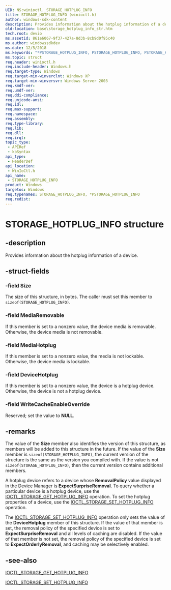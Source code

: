 ```yaml
---
UID: NS:winioctl._STORAGE_HOTPLUG_INFO
title: STORAGE_HOTPLUG_INFO (winioctl.h)
author: windows-sdk-content
description: Provides information about the hotplug information of a device.
old-location: base\storage_hotplug_info_str.htm
tech.root: devio
ms.assetid: 861e6067-9f37-427a-8d3b-8cb9d0f95c40
ms.author: windowssdkdev
ms.date: 12/5/2018
ms.keywords: "*PSTORAGE_HOTPLUG_INFO, PSTORAGE_HOTPLUG_INFO, PSTORAGE_HOTPLUG_INFO structure pointer, STORAGE_HOTPLUG_INFO, STORAGE_HOTPLUG_INFO structure, _win32_storage_hotplug_info_str, base.storage_hotplug_info_str, winioctl/PSTORAGE_HOTPLUG_INFO, winioctl/STORAGE_HOTPLUG_INFO"
ms.topic: struct
req.header: winioctl.h
req.include-header: Windows.h
req.target-type: Windows
req.target-min-winverclnt: Windows XP
req.target-min-winversvr: Windows Server 2003
req.kmdf-ver: 
req.umdf-ver: 
req.ddi-compliance: 
req.unicode-ansi: 
req.idl: 
req.max-support: 
req.namespace: 
req.assembly: 
req.type-library: 
req.lib: 
req.dll: 
req.irql: 
topic_type:
 - APIRef
 - kbSyntax
api_type:
 - HeaderDef
api_location:
 - WinIoCtl.h
api_name:
 - STORAGE_HOTPLUG_INFO
product: Windows
targetos: Windows
req.typenames: STORAGE_HOTPLUG_INFO, *PSTORAGE_HOTPLUG_INFO
req.redist: 
---
```


# STORAGE_HOTPLUG_INFO structure


## -description


Provides information about the hotplug information of a device.


## -struct-fields




### -field Size

The size of this structure, in bytes. The caller must set this member to 
      <code>sizeof(STORAGE_HOTPLUG_INFO)</code>.


### -field MediaRemovable

If this member is set to a nonzero value, the device media is removable. Otherwise, the device media is not 
      removable.


### -field MediaHotplug

If this member is set to a nonzero value, the media is not lockable. Otherwise, the device media is 
      lockable.


### -field DeviceHotplug

If this member is set to a nonzero value, the device is a hotplug device. Otherwise, the device is not a 
      hotplug device.


### -field WriteCacheEnableOverride

Reserved; set the value to <b>NULL</b>.


## -remarks



The value of the <b>Size</b> member also identifies the version of this structure, as 
    members will be added to this structure in the future. If the value of the <b>Size</b> member 
    is <code>sizeof(STORAGE_HOTPLUG_INFO)</code>, the current version of the 
    structure is the same as the version you compiled with. If the value is not 
    <code>sizeof(STORAGE_HOTPLUG_INFO)</code>, then the current version contains 
    additional members.

A hotplug device refers to a device whose <b>RemovalPolicy</b> value displayed in 
    the Device Manager is <b>ExpectSurpriseRemoval</b>. To query whether a particular device is a 
    hotplug device, use the 
    <a href="https://msdn.microsoft.com/4ecf6f84-17fc-4c48-a859-c043e8f9cd14">IOCTL_STORAGE_GET_HOTPLUG_INFO</a> operation. 
    To set the hotplug properties of a device, use the 
    <a href="https://msdn.microsoft.com/f15c183d-d883-470c-9b78-e63d2a9b76ca">IOCTL_STORAGE_SET_HOTPLUG_INFO</a> 
    operation.

The <a href="https://msdn.microsoft.com/f15c183d-d883-470c-9b78-e63d2a9b76ca">IOCTL_STORAGE_SET_HOTPLUG_INFO</a> 
    operation only sets the value of the <b>DeviceHotplug</b> member of this structure. If the 
    value of that member is set, the removal policy of the specified device is set to 
    <b>ExpectSurpriseRemoval</b> and all levels of caching are disabled. If the value of that 
    member is not set, the removal policy of the specified device is set 
    to <b>ExpectOrderlyRemoval</b>, and caching may be selectively enabled.




## -see-also




<a href="https://msdn.microsoft.com/4ecf6f84-17fc-4c48-a859-c043e8f9cd14">IOCTL_STORAGE_GET_HOTPLUG_INFO</a>



<a href="https://msdn.microsoft.com/f15c183d-d883-470c-9b78-e63d2a9b76ca">IOCTL_STORAGE_SET_HOTPLUG_INFO</a>
 

 

